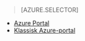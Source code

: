 > [AZURE.SELECTOR]
- [Azure Portal](../articles/storage/storage-create-storage-account.md)
- [Klassisk Azure-portal](../articles/storage/storage-create-storage-account-classic-portal.md)


<!--HONumber=Sep16_HO3-->



